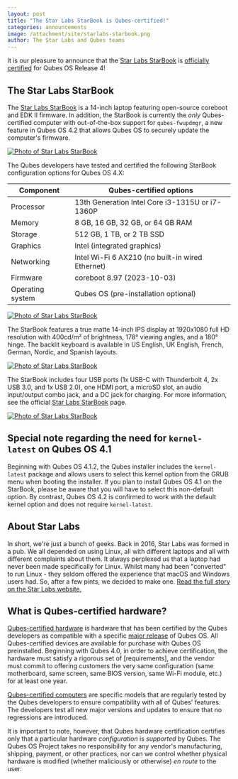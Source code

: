 ```yaml
---
layout: post
title: "The Star Labs StarBook is Qubes-certified!"
categories: announcements
image: /attachment/site/starlabs-starbook.png
author: The Star Labs and Qubes teams
---
```


It is our pleasure to announce that the [Star Labs StarBook](https://starlabs.systems/pages/starbook) is [officially certified](/doc/certified-hardware/) for Qubes OS Release 4!

## The Star Labs StarBook

The [Star Labs StarBook](https://starlabs.systems/pages/starbook) is a 14-inch laptop featuring open-source coreboot and EDK II firmware. In addition, the StarBook is currently the *only* Qubes-certified computer with out-of-the-box support for `qubes-fwupdmgr`, a new feature in Qubes OS 4.2 that allows Qubes OS to securely update the computer's firmware.

[![Photo of Star Labs StarBook](/attachment/site/starlabs-starbook.png)](https://starlabs.systems/pages/starbook)

The Qubes developers have tested and certified the following StarBook configuration options for Qubes OS 4.X:

| Component        | Qubes-certified options                          |
| ---------------- | ------------------------------------------------ |
| Processor        | 13th Generation Intel Core i3-1315U or i7-1360P  |
| Memory           | 8 GB, 16 GB, 32 GB, or 64 GB RAM                 |
| Storage          | 512 GB, 1 TB, or 2 TB SSD                        |
| Graphics         | Intel (integrated graphics)                      |
| Networking       | Intel Wi-Fi 6 AX210 (no built-in wired Ethernet) |
| Firmware         | coreboot 8.97 (2023-10-03)                       |
| Operating system | Qubes OS (pre-installation optional)             |

[![Photo of Star Labs StarBook](/attachment/site/starlabs-starbook_top.png)](https://starlabs.systems/pages/starbook)

The StarBook features a true matte 14-inch IPS display at 1920x1080 full HD resolution with 400cd/m² of brightness, 178° viewing angles, and a 180° hinge. The backlit keyboard is available in US English, UK English, French, German, Nordic, and Spanish layouts.

[![Photo of Star Labs StarBook](/attachment/site/starlabs-starbook_side.png)](https://starlabs.systems/pages/starbook)

The StarBook includes four USB ports (1x USB-C with Thunderbolt 4, 2x USB 3.0, and 1x USB 2.0), one HDMI port, a microSD slot, an audio input/output combo jack, and a DC jack for charging. For more information, see the official [Star Labs StarBook](https://starlabs.systems/pages/starbook) page.

[![Photo of Star Labs StarBook](/attachment/site/starlabs-starbook_back.png)](https://starlabs.systems/pages/starbook)

## Special note regarding the need for `kernel-latest` on Qubes OS 4.1

Beginning with Qubes OS 4.1.2, the Qubes installer includes the `kernel-latest` package and allows users to select this kernel option from the GRUB menu when booting the installer. If you plan to install Qubes OS 4.1 on the StarBook, please be aware that you will have to select this non-default option. By contrast, Qubes OS 4.2 is confirmed to work with the default kernel option and does not require `kernel-latest`.

## About Star Labs

In short, we're just a bunch of geeks. Back in 2016, Star Labs was formed in a pub. We all depended on using Linux, all with different laptops and all with different complaints about them. It always perplexed us that a laptop had never been made specifically for Linux. Whilst many had been "converted" to run Linux - they seldom offered the experience that macOS and Windows users had. So, after a few pints, we decided to make one. [Read the full story on the Star Labs website.](https://us.starlabs.systems/pages/about-us)

## What is Qubes-certified hardware?

[Qubes-certified hardware](/doc/certified-hardware/) is hardware that has been certified by the Qubes developers as compatible with a specific [major release](/doc/version-scheme/) of Qubes OS. All Qubes-certified devices are available for purchase with Qubes OS preinstalled. Beginning with Qubes 4.0, in order to achieve certification, the hardware must satisfy a rigorous set of [requirements], and the vendor must commit to offering customers the very same configuration (same motherboard, same screen, same BIOS version, same Wi-Fi module, etc.) for at least one year.

[Qubes-certified computers](/doc/certified-hardware/#qubes-certified-computers) are specific models that are regularly tested by the Qubes developers to ensure compatibility with all of Qubes' features. The developers test all new major versions and updates to ensure that no regressions are introduced.

It is important to note, however, that Qubes hardware certification certifies only that a particular hardware *configuration* is *supported* by Qubes. The Qubes OS Project takes no responsibility for any vendor's manufacturing, shipping, payment, or other practices, nor can we control whether physical hardware is modified (whether maliciously or otherwise) *en route* to the user.
